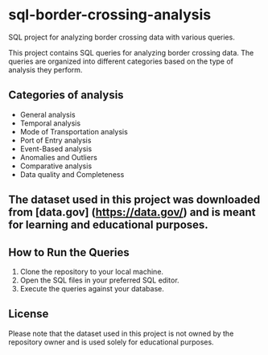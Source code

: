 # sql-border-crossing-analysis
SQL project for analyzing border crossing data with various queries.

This project contains SQL queries for analyzing border crossing data. The queries are organized into different categories based on the type of analysis they perform.

## Categories of analysis
- General analysis
- Temporal analysis
- Mode of Transportation analysis
- Port of Entry analysis
- Event-Based analysis
- Anomalies and Outliers
- Comparative analysis
- Data quality and Completeness

## The dataset used in this project was downloaded from [data.gov] (https://data.gov/) and is meant for learning and educational purposes.

## How to Run the Queries
1. Clone the repository to your local machine.
2. Open the SQL files in your preferred SQL editor.
3. Execute the queries against your database.

## License
Please note that the dataset used in this project is not owned by the repository owner and is used solely for educational purposes.

